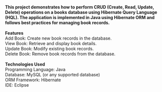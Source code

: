 <b>This project demonstrates how to perform CRUD (Create, Read, Update, Delete) operations on a books database using Hibernate Query Language (HQL). The application is implemented in Java using Hibernate ORM and follows best practices for managing book records.</b>
<br><br>
<b>Features</b> <br>
Add Book: Create new book records in the database. <br>
View Book: Retrieve and display book details. <br>
Update Book: Modify existing book records. <br>
Delete Book: Remove book records from the database.
<br><br>
<b>Technologies Used</b> <br>
Programming Language: Java <br>
Database: MySQL (or any supported database) <br>
ORM Framework: Hibernate <br>
IDE: Eclipse 
